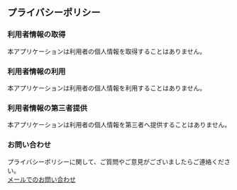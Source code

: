 ## プライバシーポリシー

### 利用者情報の取得

本アプリケーションは利用者の個人情報を取得することはありません。  

### 利用者情報の利用

本アプリケーションは利用者の個人情報を利用することはありません。  

### 利用者情報の第三者提供

本アプリケーションは利用者の個人情報を第三者へ提供することはありません。  

### お問い合わせ

プライバシーポリシーに関して、ご質問やご意見がございましたらご連絡ください。  
[メールでのお問い合わせ](mailto:kawasawa-apps.mylaunch@outlook.com)  